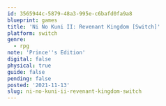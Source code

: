 ```yaml
---
id: 3565944c-5879-48a3-995e-c6bafd0fa9a8
blueprint: games
title: 'Ni No Kuni II: Revenant Kingdom [Switch]'
platform: switch
genre:
  - rpg
note: 'Prince''s Edition'
digital: false
physical: true
guide: false
pending: false
posted: '2021-11-13'
slug: ni-no-kuni-ii-revenant-kingdom-switch
---
```

